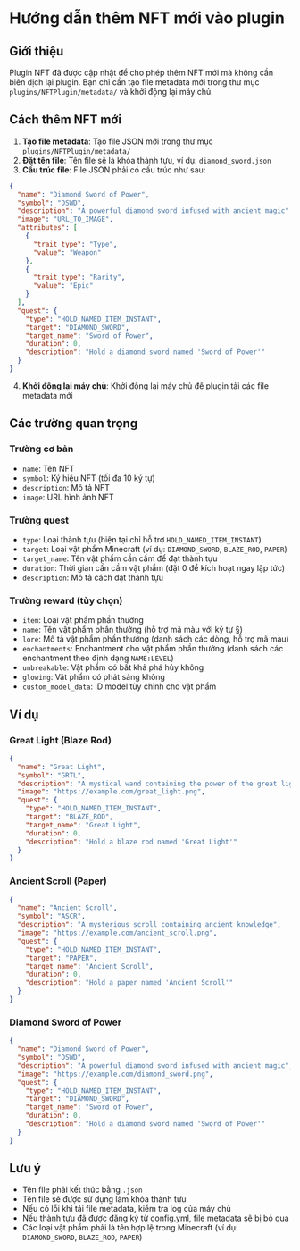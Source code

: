 # Hướng dẫn thêm NFT mới vào plugin

## Giới thiệu

Plugin NFT đã được cập nhật để cho phép thêm NFT mới mà không cần biên dịch lại plugin. Bạn chỉ cần tạo file metadata mới trong thư mục `plugins/NFTPlugin/metadata/` và khởi động lại máy chủ.

## Cách thêm NFT mới

1. **Tạo file metadata**: Tạo file JSON mới trong thư mục `plugins/NFTPlugin/metadata/`
2. **Đặt tên file**: Tên file sẽ là khóa thành tựu, ví dụ: `diamond_sword.json`
3. **Cấu trúc file**: File JSON phải có cấu trúc như sau:

```json
{
  "name": "Diamond Sword of Power",
  "symbol": "DSWD",
  "description": "A powerful diamond sword infused with ancient magic",
  "image": "URL_TO_IMAGE",
  "attributes": [
    {
      "trait_type": "Type",
      "value": "Weapon"
    },
    {
      "trait_type": "Rarity",
      "value": "Epic"
    }
  ],
  "quest": {
    "type": "HOLD_NAMED_ITEM_INSTANT",
    "target": "DIAMOND_SWORD",
    "target_name": "Sword of Power",
    "duration": 0,
    "description": "Hold a diamond sword named 'Sword of Power'"
  }
}
```

4. **Khởi động lại máy chủ**: Khởi động lại máy chủ để plugin tải các file metadata mới

## Các trường quan trọng

### Trường cơ bản
- `name`: Tên NFT
- `symbol`: Ký hiệu NFT (tối đa 10 ký tự)
- `description`: Mô tả NFT
- `image`: URL hình ảnh NFT

### Trường quest
- `type`: Loại thành tựu (hiện tại chỉ hỗ trợ `HOLD_NAMED_ITEM_INSTANT`)
- `target`: Loại vật phẩm Minecraft (ví dụ: `DIAMOND_SWORD`, `BLAZE_ROD`, `PAPER`)
- `target_name`: Tên vật phẩm cần cầm để đạt thành tựu
- `duration`: Thời gian cần cầm vật phẩm (đặt 0 để kích hoạt ngay lập tức)
- `description`: Mô tả cách đạt thành tựu

### Trường reward (tùy chọn)
- `item`: Loại vật phẩm phần thưởng
- `name`: Tên vật phẩm phần thưởng (hỗ trợ mã màu với ký tự §)
- `lore`: Mô tả vật phẩm phần thưởng (danh sách các dòng, hỗ trợ mã màu)
- `enchantments`: Enchantment cho vật phẩm phần thưởng (danh sách các enchantment theo định dạng `NAME:LEVEL`)
- `unbreakable`: Vật phẩm có bất khả phá hủy không
- `glowing`: Vật phẩm có phát sáng không
- `custom_model_data`: ID model tùy chỉnh cho vật phẩm

## Ví dụ

### Great Light (Blaze Rod)
```json
{
  "name": "Great Light",
  "symbol": "GRTL",
  "description": "A mystical wand containing the power of the great light",
  "image": "https://example.com/great_light.png",
  "quest": {
    "type": "HOLD_NAMED_ITEM_INSTANT",
    "target": "BLAZE_ROD",
    "target_name": "Great Light",
    "duration": 0,
    "description": "Hold a blaze rod named 'Great Light'"
  }
}
```

### Ancient Scroll (Paper)
```json
{
  "name": "Ancient Scroll",
  "symbol": "ASCR",
  "description": "A mysterious scroll containing ancient knowledge",
  "image": "https://example.com/ancient_scroll.png",
  "quest": {
    "type": "HOLD_NAMED_ITEM_INSTANT",
    "target": "PAPER",
    "target_name": "Ancient Scroll",
    "duration": 0,
    "description": "Hold a paper named 'Ancient Scroll'"
  }
}
```

### Diamond Sword of Power
```json
{
  "name": "Diamond Sword of Power",
  "symbol": "DSWD",
  "description": "A powerful diamond sword infused with ancient magic",
  "image": "https://example.com/diamond_sword.png",
  "quest": {
    "type": "HOLD_NAMED_ITEM_INSTANT",
    "target": "DIAMOND_SWORD",
    "target_name": "Sword of Power",
    "duration": 0,
    "description": "Hold a diamond sword named 'Sword of Power'"
  }
}
```

## Lưu ý

- Tên file phải kết thúc bằng `.json`
- Tên file sẽ được sử dụng làm khóa thành tựu
- Nếu có lỗi khi tải file metadata, kiểm tra log của máy chủ
- Nếu thành tựu đã được đăng ký từ config.yml, file metadata sẽ bị bỏ qua
- Các loại vật phẩm phải là tên hợp lệ trong Minecraft (ví dụ: `DIAMOND_SWORD`, `BLAZE_ROD`, `PAPER`)
